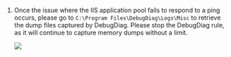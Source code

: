 1. Once the issue where the IIS application pool fails to respond to a ping occurs, please go to `C:\Program Files\DebugDiag\Logs\Misc` to retrieve the dump files captured by DebugDiag. Please stop the DebugDiag rule, as it will continue to capture memory dumps without a limit.

    ![](https://joji.blob.core.windows.net/recipe/iis-app-pool-ping-failure-dump-using-debug-diag-17.png)
